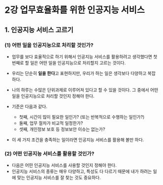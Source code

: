 # 2강 업무효율화를 위한 인공지능 서비스

## 1. 인공지능 서비스 고르기

### (1) 어떤 일을 인공지능으로 처리할 것인가?

- 업무를 보다 효율적으로 하기 위해서 인공지능 서비스를 활용하려고 생각했다면 첫번째로 할 일은 어떤 일을 인공지능으로 처리할지 고르는 것이다.
- 우리는 단순히 **일을 한다**고 표현하지만, 우리가 하는 일은 생각보다 다양하고 복잡하다.
- 나의 하루는 수많은 단위과제로 이루어져 있다고 할 수 있을 것이다. 그 중에서 어떤 일을 인공지능으로 처리할 것인지 정해야 한다.
- 기준은 다음과 같다.
  - 첫째, 시간이 많이 필요한 일인가? (또는 반복적으로 수행하는 일인가?)
  - 둘째, 업무 절차가 비교적 일정한가?
  - 셋째, 개인정보 보호 등 정보보안 이슈는 없는가?

- 이 세 가지 조건을 충족하는 일이라면 인공지능 서비스를 활용해 볼만 하다.

### (2) 어떤 인공지능 서비스를 활용할 것인가?

- 다음은 어떤 인공지능 서비스를 사용할 것인지 정해야 한다.
- 인공지능 서비스의 종류는 매우 다양하고, 특성도 다 다르기 때문에 내가 하려는 일에 맞는 인공지능 서비스를 잘 찾는 것도 중요하다.



##
